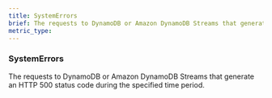 ```yaml
---
title: SystemErrors
brief: The requests to DynamoDB or Amazon DynamoDB Streams that generate an HTTP 500 status code during the specified time period.
metric_type:
---
```

### SystemErrors

The requests to DynamoDB or Amazon DynamoDB Streams that generate an HTTP 500 status code during the specified time period.
